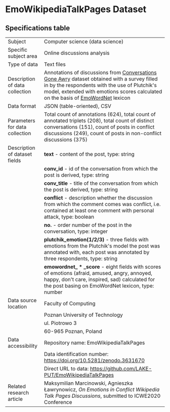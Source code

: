 # EmoWikipediaTalkPages Dataset

## Specifications table

|||
|------------------------------|-----------------------------------------------------------------------|
|Subject                       |Computer science (data science)                                        |
|Specific subject area         |Online discussions analysis                                            |
|Type of data                  |Text files                                                             |
|Description of data collection        |Annotations of discussions from [Conversations Gone Awry](https://github.com/CornellNLP/Cornell-Conversational-Analysis-Toolkit/blob/master/datasets/conversations-gone-awry-corpus/awry.README.v1.00.txt) dataset obtained with a survey filled in by the respondents with the use of Plutchik's model, extended with emotions scores calculated on the basis of [EmoWordNet](http://www.oma-project.com/ArSenL/EmoWordNet1.0.txt) lexicon             |
|Data format                   |JSON (table-oriented), CSV                                                              |
|Parameters for data collection|Total count of annotations (624), total count of annotated triplets (208), total count of distinct conversations (151), count of posts in conflict discussions (249), count of posts in non-conflict discussions (375)     |
|Description of dataset fields|**text** - content of the post, type: string                                             |
|                             |**conv_id** - id of the conversation from which the post is derived, type: string        |
|                             |**conv_title** - title of the conversation from which the post is derived, type: string  |
|                             |**conflict** - description whether the discussion from which the comment comes was conflict, i.e. contained at least one comment with personal attack, type: boolean|
|                             |**no.** - order number of the post in the conversation, type: integer                    |
|                             |**plutchik_emotion(1/2/3)** - three fields with emotions from the Plutchik's model the post was annotated with, each post was annotated by three respondents, type: string                                              |
|                             |**emowordnet_ * _score** - eight fields with scores of emotions (afraid, amused, angry, annoyed, happy, don't care, inspired, sad) calculated for the post basing on EmoWordNet lexicon, type: number                           |
|Data source location          |Faculty of Computing
|                              |Poznan University of Technology
|                              |ul. Piotrowo 3
|                              |60-965 Poznan, Poland
|Data accessibility            |Repository name: EmoWikipediaTalkPages                                                  |
|                              |Data identification number: <https://doi.org/10.5281/zenodo.3631670>                    |
|                              |Direct URL to data: <https://github.com/LAKE-PUT/EmoWikipediaTalkPages>                 |
|Related research article      |Maksymilian Marcinowski, Agnieszka Ławrynowicz, *On Emotions in Conflict Wikipedia Talk Pages Discussions*, submitted to ICWE2020 Conference                                                                          |
